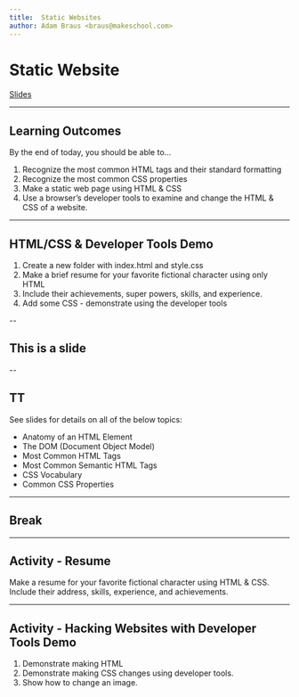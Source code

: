 ```yaml
---
title:  Static Websites
author: Adam Braus <braus@makeschool.com>
---
```


<!-- .slide: data-background="./header.svg" data-background-repeat="none" data-background-size="40% 40%" data-background-position="center 10%" -->
# Static Website

[Slides](https://docs.google.com/presentation/d/1_gruAkD-jI-Ev0geTcbiFpjhFFzHH-9TSZVIctJFvnc/edit?usp=sharing)

---

## Learning Outcomes

By the end of today, you should be able to…

1. Recognize the most common HTML tags and their standard formatting
1. Recognize the most common CSS properties
1. Make a static web page using HTML & CSS
1. Use a browser’s developer tools to examine and change the HTML & CSS of a website.

---

## HTML/CSS & Developer Tools Demo

1. Create a new folder with index.html and style.css
1. Make a brief resume for your favorite fictional character using only HTML
1. Include their achievements, super powers, skills, and experience.
1. Add some CSS - demonstrate using the developer tools

--

## This is a slide

--

## TT

See slides for details on all of the below topics:

- Anatomy of an HTML Element
- The DOM (Document Object Model)
- Most Common HTML Tags
- Most Common Semantic HTML Tags
- CSS Vocabulary
- Common CSS Properties

---

## Break

---

## Activity - Resume

Make a resume for your favorite fictional character using HTML & CSS. Include their address, skills, experience, and achievements.

---

## Activity - Hacking Websites with Developer Tools Demo

1. Demonstrate making HTML
1. Demonstrate making CSS changes using developer tools.
1. Show how to change an image.
